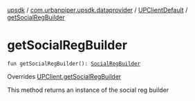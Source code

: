 [upsdk](../../index.md) / [com.urbanpiper.upsdk.dataprovider](../index.md) / [UPClientDefault](index.md) / [getSocialRegBuilder](./get-social-reg-builder.md)

# getSocialRegBuilder

`fun getSocialRegBuilder(): `[`SocialRegBuilder`](../-social-reg-builder/index.md)

Overrides [UPClient.getSocialRegBuilder](../-u-p-client/get-social-reg-builder.md)

This method returns an instance of the social reg builder

